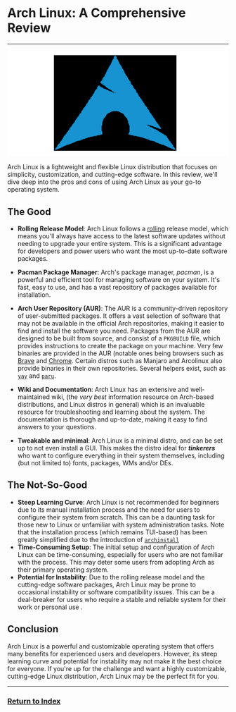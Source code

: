 # Arch Linux: A Comprehensive Review
---

![Arch Logo](./arch-logo.png)

Arch Linux is a lightweight and flexible Linux distribution that focuses on simplicity, customization, and cutting-edge software. In this review, we'll dive deep into the pros and cons of using Arch Linux as your go-to operating system.

## The Good

- **Rolling Release Model**: Arch Linux follows a [rolling](https://en.wikipedia.org/wiki/Rolling_release) release model, which means you'll always have access to the latest software updates without needing to upgrade your entire system. This is a significant advantage for developers and power users who want the most up-to-date software packages.
- **Pacman Package Manager**: Arch's package manager, _pacman_, is a powerful and efficient tool for managing software on your system. It's fast, easy to use, and has a vast repository of packages available for installation.
- **Arch User Repository (AUR)**: The AUR is a community-driven repository of user-submitted packages. It offers a vast selection of software that may not be available in the official Arch repositories, making it easier to find and install the software you need. Packages from the AUR are designed to be built from source, and consist of a `PKGBUILD` file, which provides instructions to create the package on your machine. Very few binaries are provided in the AUR (notable ones being browsers such as [Brave](https://aur.archlinux.org/packages/brave-bin) and [Chrome](https://aur.archlinux.org/packages/google-chrome). Certain distros such as Manjaro and Arcolinux also provide binaries in their own repositories. Several helpers exist, such as [`yay`](https://github.com/Jguer/yay) and [`paru`](https://github.com/morganamilo/paru). 
- **Wiki and Documentation**: Arch Linux has an extensive and well-maintained wiki, (the *very best* information resource on Arch-based distributions, and Linux distros in general) which is an invaluable resource for troubleshooting and learning about the system. The documentation is thorough and up-to-date, making it easy to find answers to your questions.

- **Tweakable and minimal**: Arch Linux is a minimal distro, and can be set up to not even install a GUI. This makes the distro ideal for ***tinkerers*** who want to configure everything in their system themselves, including (but not limited to) fonts, packages, WMs and/or DEs.

## The Not-So-Good

- **Steep Learning Curve**: Arch Linux is not recommended for beginners due to its manual installation process and the need for users to configure their system from scratch. This can be a daunting task for those new to Linux or unfamiliar with system administration tasks. Note that the installation process (which remains TUI-based) has been greatly simplified due to the introduction of [`archinstall`](https://wiki.archlinux.org/title/Archinstall)
- **Time-Consuming Setup**: The initial setup and configuration of Arch Linux can be time-consuming, especially for users who are not familiar with the process. This may deter some users from adopting Arch as their primary operating system.
- **Potential for Instability**: Due to the rolling release model and the cutting-edge software packages, Arch Linux may be prone to occasional instability or software compatibility issues. This can be a deal-breaker for users who require a stable and reliable system for their work or personal use .

## Conclusion

Arch Linux is a powerful and customizable operating system that offers many benefits for experienced users and developers. However, its steep learning curve and potential for instability may not make it the best choice for everyone. If you're up for the challenge and want a highly customizable, cutting-edge Linux distribution, Arch Linux may be the perfect fit for you.

---
### [Return to Index](../)